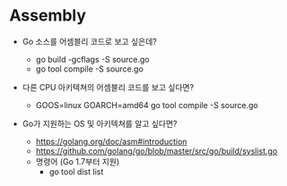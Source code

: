 # Assembly

* Go 소스를 어셈블리 코드로 보고 싶은데?
  * go build -gcflags -S source.go
  * go tool compile -S source.go

* 다른 CPU 아키텍쳐의 어셈블리 코드를 보고 싶다면?
  * GOOS=linux GOARCH=amd64 go tool compile -S source.go

* Go가 지원하는 OS 및 아키텍쳐를 알고 싶다면?
  * https://golang.org/doc/asm#introduction
  * https://github.com/golang/go/blob/master/src/go/build/syslist.go
  * 명령어 (Go 1.7부터 지원)
    * go tool dist list 
